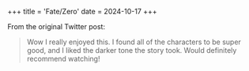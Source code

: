 +++
title = 'Fate/Zero'
date = 2024-10-17
+++

From the original Twitter post:

> Wow I really enjoyed this. I found all of the characters to be super good, and I liked the darker tone the story took. Would definitely recommend watching!